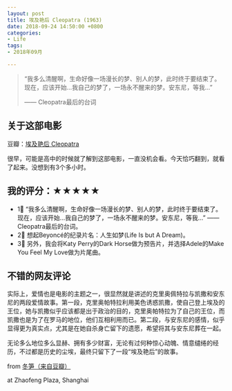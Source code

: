 ```yaml
---
layout: post
title: 埃及艳后 Cleopatra (1963)
date: 2018-09-24 14:50:00 +0800
categories:
- Life
tags:
- 2018年09月

---
```


<blockquote class="blockquote-center">
<p>“我多么清醒啊，生命好像一场漫长的梦、别人的梦，此时终于要结束了。现在，应该开始…我自己的梦了，一场永不醒来的梦。安东尼，等我...”</p>
<p>—— Cleopatra最后的台词</p>
</blockquote>

## 关于这部电影

豆瓣：[埃及艳后 Cleopatra](https://movie.douban.com/subject/1292550/)

很早，可能是高中的时候就了解到这部电影，一直没机会看。今天恰巧翻到，就看了起来。没想到有3个多小时。

## 我的评分：★★★★★

- 1⃣️ “我多么清醒啊，生命好像一场漫长的梦、别人的梦，此时终于要结束了。现在，应该开始…我自己的梦了，一场永不醒来的梦。安东尼，等我...” —— Cleopatra最后的台词。
- 2⃣️ 想起Beyoncé的纪录片名：人生如梦(Life Is but A Dream)。
- 3⃣️ 另外，我会将Katy Perry的Dark Horse做为预告片，并选择Adele的Make You Feel My Love做为片尾曲。

## 不错的网友评论

实际上，爱情也是电影的主题之一，很显然就是讲述的克里奥佩特拉与凯撒和安东尼的两段爱情故事。第一段，克里奥帕特拉利用美色诱惑凯撒，使自己登上埃及的王位，她与凯撒似乎应该都是出于政治的目的，克里奥帕特拉为了自己的王位，而凯撒也是为了在罗马的地位，他们互相利用而已。第二段，与安东尼的感情，似乎显得更为真实点，尤其是在她自杀身亡留下的遗愿，希望将其与安东尼葬在一起。

无论多么地位多么显赫、拥有多少财富，无论有过何种惊心动魄、情意缱绻的经历，不过都是历史的尘埃，最终只留下了一段“埃及艳后”的故事。

from [冬笋（来自豆瓣）](https://movie.douban.com/review/8161258/)


at Zhaofeng Plaza, Shanghai